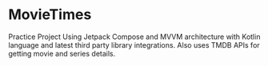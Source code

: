 # MovieTimes
Practice Project Using Jetpack Compose and MVVM architecture with Kotlin language and latest third party library integrations. Also uses TMDB APIs for getting movie and series details.
